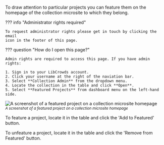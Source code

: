 To draw attention to particular projects you can feature them on the homepage
of the collection microsite to which they belong.

??? info "Administrator rights required"

    To request administrator rights please get in touch by clicking the email
    icon in the footer of this page.

??? question "How do I open this page?"

    Admin rights are required to access this page. If you have admin rights:

    1. Sign in to your LibCrowds account.
    2. Click your username at the right of the naviation bar.
    3. Select **Collection Admin** from the dropdown menu.
    4. Locate the collection in the table and click **Open**.
    5. Select **Featured Projects** from dashboard menu on the left-hand side.

![A screenshot of a featured project on a collection microsite homepage](/assets/img/admin-collection-featured.jpg?raw=true)
<br><small>*A screenshot of a featured project on a collection microsite homepage*</small>

To feature a project, locate it in the table and click the 'Add to Featured' button.

To unfeature a project, locate it in the table and click the 'Remove from Featured' button.
